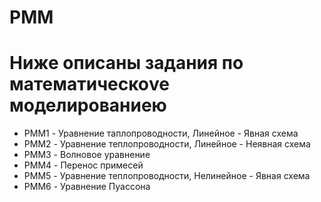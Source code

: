# PMM
# Ниже описаны задания по математическоve моделированиею
* PMM1 - Уравнение таплопроводности, Линейное - Явная схема
* PMM2 - Уравнение теплопроводности, Линейное - Неявная схема
* PMM3 - Волновое уравнение
* PMM4 - Перенос примесей
* PMM5 - Уравнение теплопроводности, Нелинейное - Явная схема
* PMM6 - Уравнение Пуассона
